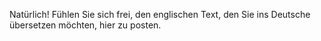 Natürlich! Fühlen Sie sich frei, den englischen Text, den Sie ins Deutsche übersetzen möchten, hier zu posten.